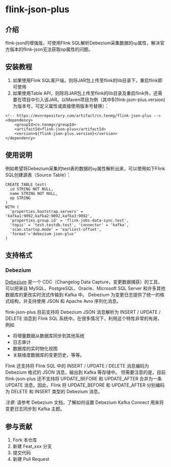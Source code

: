 # flink-json-plus

## 介绍
flink-json的增强版，可使用Flink SQL解析Debezium采集数据的`op`属性，解决官方版本的flink-json无法获取op属性的问题。


## 安装教程

1.  如果使用Flink SQL客户端，则将JAR包上传至flink的lib目录下，重启flink即可使用
2.  如果使用Table API，则除将JAR包上传至flink的lib目录及重启flink外，还需要在项目中引入该JAR。以Maven项目为例（其中${flink-json-plus.version}为版本号，可定义属性或直接使用版本号替换）：

```
<!-- https://mvnrepository.com/artifact/cn.tenmg/flink-json-plus -->
<dependency>
    <groupId>cn.tenmg</groupId>
    <artifactId>flink-json-plus</artifactId>
    <version>${flink-json-plus.version}</version>
</dependency>
```


## 使用说明

例如希望将Debezium采集的test表的数据的`op`属性解析出来，可以使用如下Flink SQL创建源表（Source Table）：

```
CREATE TABLE test(
  id STRING NOT NULL,
  name STRING NOT NULL,
  op STRING
)
WITH (
  'properties.bootstrap.servers' = 'kafka1:9092,kafka2:9092,kafka3:9092',
  'properties.group.id' = 'flink-jobs-data-sync.test',
  'topic' = 'test.testdb.test', 'connector' = 'kafka',
  'scan.startup.mode' = 'earliest-offset',
  'format'='debezium-json-plus'
)

```

## 支持格式

### Debezium

[Debezium](https://debezium.io) 是一个 CDC（Changelog Data Capture，变更数据捕获）的工具，可以把来自 MySQL、PostgreSQL、Oracle、Microsoft SQL Server 和许多其他数据库的更改实时流式传输到 Kafka 中。 Debezium 为变更日志提供了统一的格式结构，并支持使用 JSON 和 Apache Avro 序列化消息。

flink-json-plus 目前支持将 Debezium JSON 消息解析为 INSERT / UPDATE / DELETE 消息到 Flink SQL 系统中。在很多情况下，利用这个特性非常的有用，例如

- 将增量数据从数据库同步到其他系统
- 日志审计
- 数据库的实时物化视图
- 关联维度数据库的变更历史，等等。

Flink 还支持将 Flink SQL 中的 INSERT / UPDATE / DELETE 消息编码为 Debezium 格式的 JSON 消息，输出到 Kafka 等存储中。 但需要注意的是，目前 flink-json-plus 还不支持将 UPDATE_BEFORE 和 UPDATE_AFTER 合并为一条 UPDATE 消息。因此，Flink 将 UPDATE_BEFORE 和 UPDATE_AFTER 分别编码为 DELETE 和 INSERT 类型的 Debezium 消息。

 _注意:_  请参考 Debezium 文档，了解如何设置 Debezium Kafka Connect 用来将变更日志同步到 Kafka 主题。


## 参与贡献

1.  Fork 本仓库
2.  新建 Feat_xxx 分支
3.  提交代码
4.  新建 Pull Request
